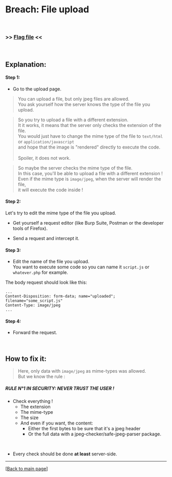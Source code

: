 # Breach: File upload


<br>

### >> [Flag file](../flag) <<

<br>


## Explanation:


#### Step 1:

- Go to the upload page.

> You can upload a file, but only jpeg files are allowed.<br>
> You ask yourself how the server knows the type of the file you upload.

> So you try to upload a file with a different extension.<br>
> It it works, it means that the server only checks the extension of the file.<br>
> You would just have to change the mime type of the file to `text/html` or `application/javascript`<br>
> and hope that the image is "rendered" directly to execute the code.<br>
> <br>
> Spoiler, it does not work.

> So maybe the server checks the mime type of the file.<br>
> In this case, you'll be able to upload a file with a different extension !<br>
> Even if the mime type is `image/jpeg`, when the server will render the file,<br>
> it will execute the code inside !


#### Step 2:

Let's try to edit the mime type of the file you upload.

- Get yourself a request editor (like Burp Suite, Postman or the developer tools of Firefox).

- Send a request and intercept it.


#### Step 3:

- Edit the name of the file you upload.<br>
  You want to execute some code so you can name it `script.js` or `whatever.php` for example.

The body request should look like this:
```
...
Content-Disposition: form-data; name="uploaded"; filename="some_script.js"
Content-Type: image/jpeg
...
```


#### Step 4:

- Forward the request.


<br>


## How to fix it:

> Here, only data with `image/jpeg` as mime-types was allowed.<br>
> But we know the rule :

##### RULE N°1 IN SECURITY: NEVER TRUST THE USER !

- Check everything !
  - The extension
  - The mime-type
  - The size
  - And even if you want, the content:
    - Either the first bytes to be sure that it's a jpeg header
    - Or the full data with a jpeg-checker/safe-jpeg-parser package.

<br>

- Every check should be done <b>at least</b> server-side.


---

[[Back to main page](/#darkly)]
